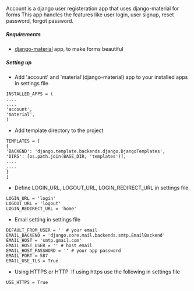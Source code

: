 
Account is a django user registeration app that uses django-material for forms
This app handles the features like user login, user signup, reset password, forgot password.

##### Requirements 
* [django-material](https://github.com/viewflow/django-material) app, to make forms beautiful


##### Setting up
* Add 'account' and 'material'(django-material) app to your installed apps in settings file
```
INSTALLED_APPS = (
....
....
'account',
'material',
)
```
* Add template directory to the project
```
TEMPLATES = [
{
'BACKEND': 'django.template.backends.django.DjangoTemplates',
'DIRS': [os.path.join(BASE_DIR, 'templates')],
....
....
}
]
```
* Define LOGIN_URL, LOGOUT_URL, LOGIN_REDIRECT_URL in settings file
```
LOGIN_URL = 'login'
LOGOUT_URL = 'logout'
LOGIN_REDIRECT_URL = 'home'
```
* Email setting in settings file
```
DEFAULT_FROM_USER = '' # your email
EMAIL_BACKEND = 'django.core.mail.backends.smtp.EmailBackend'
EMAIL_HOST = 'smtp.gmail.com'
EMAIL_HOST_USER = '' # host email
EMAIL_HOST_PASSWORD = '' # your app password
EMAIL_PORT = 587
EMAIL_USE_TLS = True
```
* Using HTTPS or HTTP. If using https use the following in settings file
```
USE_HTTPS = True
```



